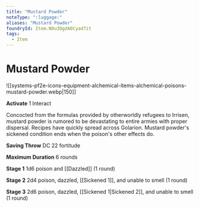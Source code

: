 ```yaml
---
title: "Mustard Powder"
noteType: ":luggage:"
aliases: "Mustard Powder"
foundryId: Item.N0u3DgdA0Cyad7it
tags:
  - Item
---
```


# Mustard Powder
![[systems-pf2e-icons-equipment-alchemical-items-alchemical-poisons-mustard-powder.webp|150]]

**Activate** 1 Interact

Concocted from the formulas provided by otherworldly refugees to Irrisen, mustard powder is rumored to be devastating to entire armies with proper dispersal. Recipes have quickly spread across Golarion. Mustard powder's sickened condition ends when the poison's other effects do.

**Saving Throw** DC 22 fortitude

**Maximum Duration** 6 rounds

**Stage 1** 1d6 poison and [[Dazzled]] (1 round)

**Stage 2** 2d4 poison, dazzled, [[Sickened 1]], and unable to smell (1 round)

**Stage 3** 2d6 poison, dazzled, [[Sickened 1|Sickened 2]], and unable to smell (1 round)
